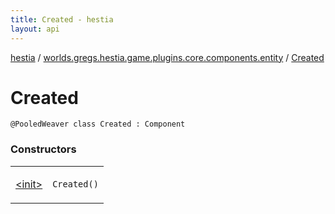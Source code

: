 ```yaml
---
title: Created - hestia
layout: api
---
```


<div class='api-docs-breadcrumbs'><a href="../../index.html">hestia</a> / <a href="../index.html">worlds.gregs.hestia.game.plugins.core.components.entity</a> / <a href="./index.html">Created</a></div>

# Created

<div class="signature"><code><span class="identifier">@PooledWeaver</span> <span class="keyword">class </span><span class="identifier">Created</span>&nbsp;<span class="symbol">:</span>&nbsp;<span class="identifier">Component</span></code></div>

### Constructors

<table class="api-docs-table">
<tbody>
<tr>
<td markdown="1">

<a href="-init-.html">&lt;init&gt;</a>


</td>
<td markdown="1">
<div class="signature"><code><span class="identifier">Created</span><span class="symbol">(</span><span class="symbol">)</span></code></div>

</td>
</tr>
</tbody>
</table>
